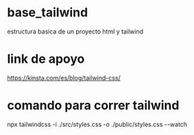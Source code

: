 # base_tailwind
estructura basica de un proyecto html y tailwind 

# link de apoyo 
https://kinsta.com/es/blog/tailwind-css/

# comando para correr tailwind

npx tailwindcss -i ./src/styles.css -o ./public/styles.css --watch
